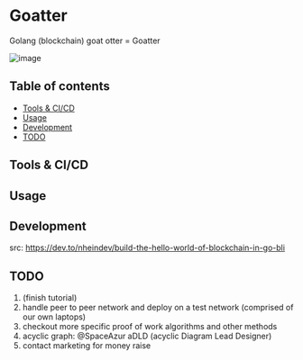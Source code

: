 # Goatter

Golang (blockchain) goat otter = Goatter

![image](https://user-images.githubusercontent.com/6129046/168286709-d9310473-556b-4825-b378-abdebe623e7f.png)

## Table of contents

- [Tools & CI/CD](#tools-&-ci/cd)
- [Usage](#usage)
- [Development](#development)
- [TODO](#todo)

## Tools & CI/CD

## Usage

## Development
src: https://dev.to/nheindev/build-the-hello-world-of-blockchain-in-go-bli

## TODO
1. (finish tutorial)
2. handle peer to peer network and deploy on a test network (comprised of our own laptops)
3. checkout more specific proof of work algorithms and other methods
4. acyclic graph: @SpaceAzur aDLD (acyclic Diagram Lead Designer)
5. contact marketing for money raise
